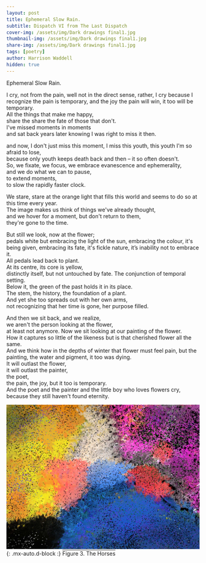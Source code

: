 ```yaml
---
layout: post
title: Ephemeral Slow Rain.  
subtitle: Dispatch VI from The Last Dispatch
cover-img: /assets/img/Dark drawings final1.jpg
thumbnail-img: /assets/img/Dark drawings final1.jpg
share-img: /assets/img/Dark drawings final1.jpg
tags: [poetry]
author: Harrison Waddell
hidden: true
---
```

Ephemeral Slow Rain.

I cry, not from the pain, well not in the direct sense, 
rather, I cry because I recognize the pain is temporary, 
and the joy the pain will win, it too will be temporary.  
All the things that make me happy,  
share the share the fate of those that don't.  
I've missed moments in moments  
and sat back years later knowing I was right to miss it then. 

and now, I don't just miss this moment, 
I miss this youth, this youth I'm so afraid to lose,  
because only youth keeps death back and then – 
it so often doesn't.  
So, we fixate, we focus, 
we embrace evanescence and ephemerality,  
and we do what we can to pause,  
to extend moments,  
to slow the rapidly faster clock.  

We stare, 
stare at the orange light that fills this world 
and seems to do so at this time every year.  
The image makes us think of things we've already thought,  
and we hover for a moment, 
but don't return to them,  
they're gone to the time. 

But still we look, now at the flower;  
pedals white but embracing the light of the sun, 
embracing the colour, it's being given, embracing its fate, 
it's fickle nature, it’s inability not to embrace it.  
All pedals lead back to plant.  
At its centre, its core is yellow,  
distinctly itself, but not untouched by fate. 
The conjunction of temporal setting.  
Below it, the green of the past holds it in its place.  
The stem, the history, the foundation of a plant.  
And yet she too spreads out with her own arms,  
not recognizing that her time is gone, her purpose filled. 

And then we sit back, and we realize,  
we aren't the person looking at the flower,  
at least not anymore. 
Now we sit looking at our painting of the flower.  
How it captures so little of the likeness 
but is that cherished flower all the same.  
And we think how in the depths of winter that flower must feel pain, 
but the painting, the water and pigment, it too was dying.  
It will outlast the flower,  
it will outlast the painter,  
the poet,  
the pain, 
the joy, 
but it too is temporary.  
And the poet and the painter and the little boy who loves flowers cry,  
because they still haven't found eternity. 

![The Horses](assets/img/Thehorses.jpg){: .mx-auto.d-block :}
<span style="text-decoration:overline">Figure 3. The Horses</span>

